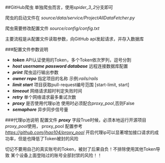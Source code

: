 ##GitHub爬虫
单独爬虫而言，使用*spider_3_2*分支即可

爬虫的启动文件在  *source/data/service/ProjectAllDataFetcher.py*

爬虫需要修改配置文件  *source/config/config.txt*

主要流程是从配置文件读取参数，向GitHub api发起请求，并存入数据库

###配置文件参数说明

* ***token***  API认证使用的Token，多个Token依次罗列，逗号分割   
* ***host username password database***   远程连接数据库配置
* ***print***  爬虫运行输出参数
* ***owner repo*** 指定项目的名称 示例:*rails/rails*
* ***limit start*** 项目获取pull-request编号范围 [start-limit, start]
* ***timeout*** 网络请求超时判定失败时间
* ***retry*** 单个网络请求最多重试次数
* ***proxy*** 是否使用代理ip池   使用时必须配合*proxy_pool*,否则False
* ***semaphore*** 异步同步信号量

###代理ip池说明
配置文件 ***proxy*** 字段True时候，必须本地运行开源项目*proxy_pool*使用，
proxy_pool 配置参考*https://github.com/jhao104/proxy_pool*
开启代理ip可以显著增加接口请求的成功率，但是也降低了Token被封的风险

切记不要用自己的真实账号的Token，被封了后果自负！不排除使用其他Token导致
某个设备上面登陆过的账号全部封禁的风险！！